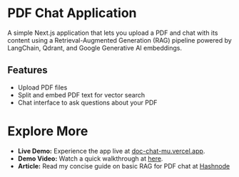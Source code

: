 # PDF Chat Application

A simple Next.js application that lets you upload a PDF and chat with its content using a Retrieval-Augmented Generation (RAG) pipeline powered by LangChain, Qdrant, and Google Generative AI embeddings.

## Features

- Upload PDF files
- Split and embed PDF text for vector search
- Chat interface to ask questions about your PDF

# Explore More
  
- **Live Demo:** Experience the app live at [doc-chat-mu.vercel.app](https://doc-chat-mu.vercel.app).  
- **Demo Video:** Watch a quick walkthrough at [here](https://drive.google.com/file/d/1bdZoQzQElzmMSx0KOpuzV12o-Gw-9xFi/view?usp=drive_link).
- **Article:** Read my concise guide on basic RAG for PDF chat at [Hashnode](https://satyajit-gen-ai.hashnode.dev/basic-rag-for-pdf-chat-short-and-crisp)
